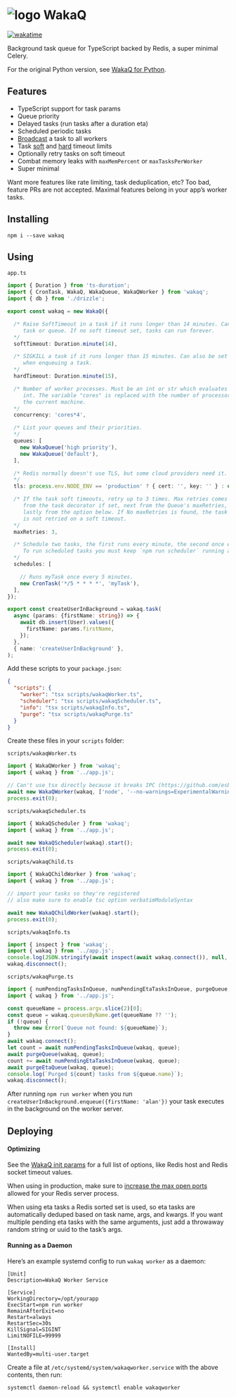 # ![logo](https://raw.githubusercontent.com/wakatime/wakaq-ts/main/wakatime-logo.png 'WakaQ') WakaQ

[![wakatime](https://wakatime.com/badge/github/wakatime/wakaq-ts.svg)](https://wakatime.com/badge/github/wakatime/wakaq-ts)

Background task queue for TypeScript backed by Redis, a super minimal Celery.

For the original Python version, see [WakaQ for Python][wakaq python].

## Features

- TypeScript support for task params
- Queue priority
- Delayed tasks (run tasks after a duration eta)
- Scheduled periodic tasks
- [Broadcast][broadcast] a task to all workers
- Task [soft][soft timeout] and [hard][hard timeout] timeout limits
- Optionally retry tasks on soft timeout
- Combat memory leaks with `maxMemPercent` or `maxTasksPerWorker`
- Super minimal

Want more features like rate limiting, task deduplication, etc? Too bad, feature PRs are not accepted. Maximal features belong in your app’s worker tasks.

## Installing

    npm i --save wakaq

## Using

`app.ts`

```TypeScript
import { Duration } from 'ts-duration';
import { CronTask, WakaQ, WakaQueue, WakaQWorker } from 'wakaq';
import { db } from './drizzle';

export const wakaq = new WakaQ({

  /* Raise SoftTimeout in a task if it runs longer than 14 minutes. Can also be set per
     task or queue. If no soft timeout set, tasks can run forever.
  */
  softTimeout: Duration.minute(14),

  /* SIGKILL a task if it runs longer than 15 minutes. Can also be set per queue or
     when enqueuing a task.
  */
  hardTimeout: Duration.minute(15),

  /* Number of worker processes. Must be an int or str which evaluates to an
     int. The variable "cores" is replaced with the number of processors on
     the current machine.
  */
  concurrency: 'cores*4',

  /* List your queues and their priorities.
  */
  queues: [
    new WakaQueue('high priority'),
    new WakaQueue('default'),
  ],

  /* Redis normally doesn't use TLS, but some cloud providers need it.
  */
  tls: process.env.NODE_ENV == 'production' ? { cert: '', key: '' } : undefined,

  /* If the task soft timeouts, retry up to 3 times. Max retries comes first
     from the task decorator if set, next from the Queue's maxRetries,
     lastly from the option below. If No maxRetries is found, the task
     is not retried on a soft timeout.
  */
  maxRetries: 3,

  /* Schedule two tasks, the first runs every minute, the second once every ten minutes.
     To run scheduled tasks you must keep `npm run scheduler` running as a daemon.
  */
  schedules: [

    // Runs myTask once every 5 minutes.
    new CronTask('*/5 * * * *', 'myTask'),
  ],
});

export const createUserInBackground = wakaq.task(
  async (params: {firstName: string}) => {
    await db.insert(User).values({
      firstName: params.firstName,
    });
  },
  { name: 'createUserInBackground' },
);

```

Add these scripts to your `package.json`:

```JSON
{
  "scripts": {
    "worker": "tsx scripts/wakaqWorker.ts",
    "scheduler": "tsx scripts/wakaqScheduler.ts",
    "info": "tsx scripts/wakaqInfo.ts",
    "purge": "tsx scripts/wakaqPurge.ts"
  }
}
```

Create these files in your `scripts` folder:

`scripts/wakaqWorker.ts`

```TypeScript
import { WakaQWorker } from 'wakaq';
import { wakaq } from '../app.js';

// Can't use tsx directly because it breaks IPC (https://github.com/esbuild-kit/tsx/issues/201)
await new WakaQWorker(wakaq, ['node', '--no-warnings=ExperimentalWarning', '--import', 'tsx', 'scripts/wakaqChild.ts']).start();
process.exit(0);
```

`scripts/wakaqScheduler.ts`

```TypeScript
import { WakaQScheduler } from 'wakaq';
import { wakaq } from '../app.js';

await new WakaQScheduler(wakaq).start();
process.exit(0);
```

`scripts/wakaqChild.ts`

```TypeScript
import { WakaQChildWorker } from 'wakaq';
import { wakaq } from '../app.js';

// import your tasks so they're registered
// also make sure to enable tsc option verbatimModuleSyntax

await new WakaQChildWorker(wakaq).start();
process.exit(0);
```

`scripts/wakaqInfo.ts`

```TypeScript
import { inspect } from 'wakaq';
import { wakaq } from '../app.js';
console.log(JSON.stringify(await inspect(await wakaq.connect()), null, 2));
wakaq.disconnect();
```

`scripts/wakaqPurge.ts`

```TypeScript
import { numPendingTasksInQueue, numPendingEtaTasksInQueue, purgeQueue, purgeEtaQueue } from 'wakaq';
import { wakaq } from '../app.js';

const queueName = process.argv.slice(2)[0];
const queue = wakaq.queuesByName.get(queueName ?? '');
if (!queue) {
  throw new Error(`Queue not found: ${queueName}`);
}
await wakaq.connect();
let count = await numPendingTasksInQueue(wakaq, queue);
await purgeQueue(wakaq, queue);
count += await numPendingEtaTasksInQueue(wakaq, queue);
await purgeEtaQueue(wakaq, queue);
console.log(`Purged ${count} tasks from ${queue.name}`);
wakaq.disconnect();
```

After running `npm run worker` when you run `createUserInBackground.enqueue({firstName: 'alan'})` your task executes in the background on the worker server.

## Deploying

#### Optimizing

See the [WakaQ init params][wakaq init] for a full list of options, like Redis host and Redis socket timeout values.

When using in production, make sure to [increase the max open ports][max open ports] allowed for your Redis server process.

When using eta tasks a Redis sorted set is used, so eta tasks are automatically deduped based on task name, args, and kwargs.
If you want multiple pending eta tasks with the same arguments, just add a throwaway random string or uuid to the task’s args.

#### Running as a Daemon

Here’s an example systemd config to run `wakaq worker` as a daemon:

```systemd
[Unit]
Description=WakaQ Worker Service

[Service]
WorkingDirectory=/opt/yourapp
ExecStart=npm run worker
RemainAfterExit=no
Restart=always
RestartSec=30s
KillSignal=SIGINT
LimitNOFILE=99999

[Install]
WantedBy=multi-user.target
```

Create a file at `/etc/systemd/system/wakaqworker.service` with the above contents, then run:

    systemctl daemon-reload && systemctl enable wakaqworker

[wakaq python]: https://github.com/wakatime/wakaq
[broadcast]: https://github.com/wakatime/wakaq-ts/blob/v1.0.0/src/task.ts#L61
[soft timeout]: https://github.com/wakatime/wakaq-ts/blob/v1.0.0/src/childWorker.ts#L98
[hard timeout]: https://github.com/wakatime/wakaq-ts/blob/v1.0.0/src/worker.ts#L194
[wakaq init]: https://github.com/wakatime/wakaq-ts/blob/v1.0.0/src/wakaq.ts#L27
[max open ports]: https://wakatime.com/blog/47-maximize-your-concurrent-web-server-connections
